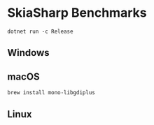 # SkiaSharp Benchmarks

```
dotnet run -c Release
```

## Windows

## macOS

```
brew install mono-libgdiplus
```

## Linux
